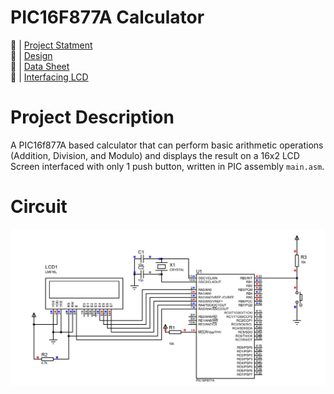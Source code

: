 # PIC16F877A Calculator

🔗 | [Project Statment](docs/project.pdf) <br>
🔗 | [Design](docs/design.pdf) <br>
🔗 | [Data Sheet](docs/datasheet.pdf) <br>
🔗 | [Interfacing LCD](docs/lcd.pdf) <br>


# Project Description
A PIC16f877A based calculator that can perform basic arithmetic operations (Addition, Division, and Modulo) and displays the result on a 16x2 LCD Screen interfaced with only 1 push button, written in PIC assembly `main.asm`.

# Circuit
![circuit_](docs/design.png)

